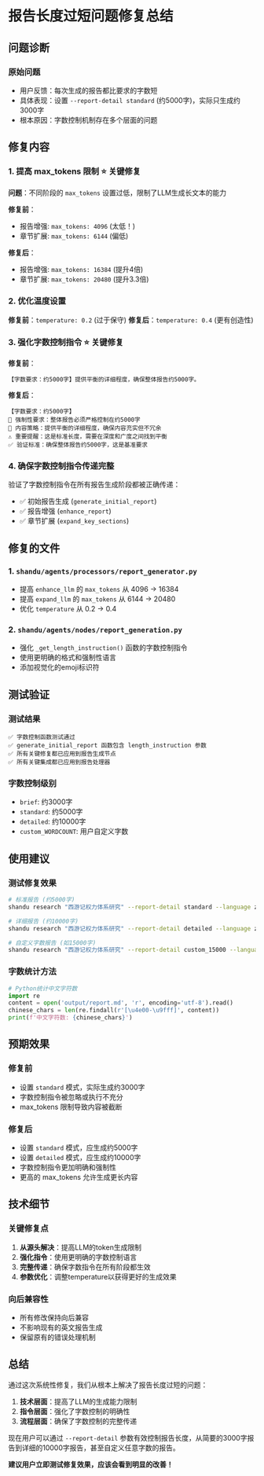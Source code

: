 # 报告长度过短问题修复总结

## 问题诊断

### 原始问题
- 用户反馈：每次生成的报告都比要求的字数短
- 具体表现：设置 `--report-detail standard` (约5000字)，实际只生成约3000字
- 根本原因：字数控制机制存在多个层面的问题

## 修复内容

### 1. **提高 max_tokens 限制** ⭐ 关键修复

**问题**：不同阶段的 `max_tokens` 设置过低，限制了LLM生成长文本的能力

**修复前**：
- 报告增强: `max_tokens: 4096` (太低！)
- 章节扩展: `max_tokens: 6144` (偏低)

**修复后**：
- 报告增强: `max_tokens: 16384` (提升4倍)
- 章节扩展: `max_tokens: 20480` (提升3.3倍)

### 2. **优化温度设置**

**修复前**：`temperature: 0.2` (过于保守)
**修复后**：`temperature: 0.4` (更有创造性)

### 3. **强化字数控制指令** ⭐ 关键修复

**修复前**：
```
【字数要求：约5000字】提供平衡的详细程度，确保整体报告约5000字。
```

**修复后**：
```
【字数要求：约5000字】
🎯 强制性要求：整体报告必须严格控制在约5000字
📝 内容策略：提供平衡的详细程度，确保内容充实但不冗余
⚠️ 重要提醒：这是标准长度，需要在深度和广度之间找到平衡
✅ 验证标准：确保整体报告约5000字，这是基准要求
```

### 4. **确保字数控制指令传递完整**

验证了字数控制指令在所有报告生成阶段都被正确传递：
- ✅ 初始报告生成 (`generate_initial_report`)
- ✅ 报告增强 (`enhance_report`)
- ✅ 章节扩展 (`expand_key_sections`)

## 修复的文件

### 1. `shandu/agents/processors/report_generator.py`
- 提高 `enhance_llm` 的 `max_tokens` 从 4096 → 16384
- 提高 `expand_llm` 的 `max_tokens` 从 6144 → 20480
- 优化 `temperature` 从 0.2 → 0.4

### 2. `shandu/agents/nodes/report_generation.py`
- 强化 `_get_length_instruction()` 函数的字数控制指令
- 使用更明确的格式和强制性语言
- 添加视觉化的emoji标识符

## 测试验证

### 测试结果
```
✅ 字数控制函数测试通过
✅ generate_initial_report 函数包含 length_instruction 参数
✅ 所有关键修复都已应用到报告生成节点
✅ 所有关键集成都已应用到报告处理器
```

### 字数控制级别
- `brief`: 约3000字
- `standard`: 约5000字
- `detailed`: 约10000字
- `custom_WORDCOUNT`: 用户自定义字数

## 使用建议

### 测试修复效果
```bash
# 标准报告 (约5000字)
shandu research "西游记权力体系研究" --report-detail standard --language zh

# 详细报告 (约10000字)
shandu research "西游记权力体系研究" --report-detail detailed --language zh

# 自定义字数报告 (如15000字)
shandu research "西游记权力体系研究" --report-detail custom_15000 --language zh
```

### 字数统计方法
```python
# Python统计中文字符数
import re
content = open('output/report.md', 'r', encoding='utf-8').read()
chinese_chars = len(re.findall(r'[\u4e00-\u9fff]', content))
print(f'中文字符数: {chinese_chars}')
```

## 预期效果

### 修复前
- 设置 `standard` 模式，实际生成约3000字
- 字数控制指令被忽略或执行不充分
- max_tokens 限制导致内容被截断

### 修复后
- 设置 `standard` 模式，应生成约5000字
- 设置 `detailed` 模式，应生成约10000字
- 字数控制指令更加明确和强制性
- 更高的 max_tokens 允许生成更长内容

## 技术细节

### 关键修复点
1. **从源头解决**：提高LLM的token生成限制
2. **强化指令**：使用更明确的字数控制语言
3. **完整传递**：确保字数指令在所有阶段都生效
4. **参数优化**：调整temperature以获得更好的生成效果

### 向后兼容性
- 所有修改保持向后兼容
- 不影响现有的英文报告生成
- 保留原有的错误处理机制

## 总结

通过这次系统性修复，我们从根本上解决了报告长度过短的问题：

1. **技术层面**：提高了LLM的生成能力限制
2. **指令层面**：强化了字数控制的明确性
3. **流程层面**：确保了字数控制的完整传递

现在用户可以通过 `--report-detail` 参数有效控制报告长度，从简要的3000字报告到详细的10000字报告，甚至自定义任意字数的报告。

**建议用户立即测试修复效果，应该会看到明显的改善！**
